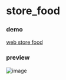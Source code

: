 # store_food

### demo

[web store food](https://web-store-food.vercel.app/)

### preview

![image](https://lh3.googleusercontent.com/drive-viewer/AFGJ81qpAgt2d3p_Qjjat16jvYTxqbFlUEwdmvbJMIwHuR2DfetyH1u12dE83e8ryUYPzhpNk40T0aFInUxqu-YngTKWzVcKiQ=s1600)
